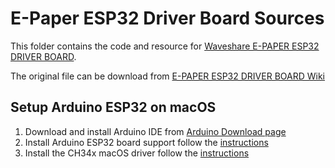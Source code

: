 # E-Paper ESP32 Driver Board Sources

This folder contains the code and resource for [Waveshare E-PAPER ESP32 DRIVER BOARD](https://www.waveshare.com/product/displays/e-paper/driver-boards/e-paper-esp32-driver-board.htm).

The original file can be download from [E-PAPER ESP32 DRIVER BOARD Wiki](https://www.waveshare.com/wiki/E-Paper_ESP32_Driver_Board)

## Setup Arduino ESP32 on macOS

1. Download and install Arduino IDE from [Arduino Download page](https://www.arduino.cc/en/software)
2. Install Arduino ESP32 board support follow the [instructions](https://docs.espressif.com/projects/arduino-esp32/en/latest/installing.html)
3. Install the CH34x macOS driver follow the [instructions](https://github.com/WCHSoftGroup/ch34xser_macos)

